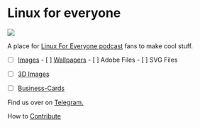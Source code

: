 # Linux for everyone
![](https://assets.fireside.fm/file/fireside-images/podcasts/images/0/00e8a29c-7246-483a-b97b-a1a0bb8eb4a7/header.jpg?raw=true)

A place for [Linux For Everyone podcast](https://linuxforeveryone.fireside.fm) fans to make cool stuff. 

  - [ ]  [Images](/Images)
    - [ ]  [Wallpapers](/Images/Wallpapers)
    - [ ]  Adobe Files
    - [ ]  SVG Files
  - [ ]  [3D Images](/3D)
  - [ ]  [Business-Cards](/Business-Cards)
  

Find us over on [Telegram.](https://t.me/linux4everyone)

How to [Contribute](Contribute.md)


